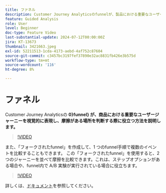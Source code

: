 ```yaml
---
title: ファネル
description: Customer Journey Analyticsのfunnelが、製品における重要なユーザージャーニーを視覚的にどのように表現し、どこで不具合があるかを判断する方法を説明します。
feature: Guided Analysis
role: User
level: Beginner
doc-type: Feature Video
last-substantial-update: 2024-07-12T00:00:00Z
jira: KT-13673
thumbnail: 3421663.jpeg
exl-id: 52211513-1cda-4173-aebd-4af752c87604
source-git-commit: c3457bc3197fef37890e32ac8831fb426e3b575d
workflow-type: tm+mt
source-wordcount: '116'
ht-degree: 8%

---
```


# ファネル

Customer Journey Analyticsの **0&rbrace;funnel&rbrace; が、商品における重要なユーザージャーニーを視覚的に表現し、摩擦がある場所を判断する際に役立つ方法を説明します。**

>[!VIDEO](https://video.tv.adobe.com/v/3421663/?learn=on)

また、「フォークされたfunnel」を作成して、1 つのfunnel手順で複数のイベントを比較することもできます。 この「フォークされたfunnel」を使用すると、2 つのジャーニーを並べて摩擦を比較できます。これは、ステップオプションがある場合や、funnel内で A/B 実験が実行されている場合に役立ちます。

>[!VIDEO](https://video.tv.adobe.com/v/3431113/?learn=on)

詳しくは、[ドキュメント](https://experienceleague.adobe.com/ja/docs/analytics-platform/using/guided-analysis/funnel/friction)を参照してください。
